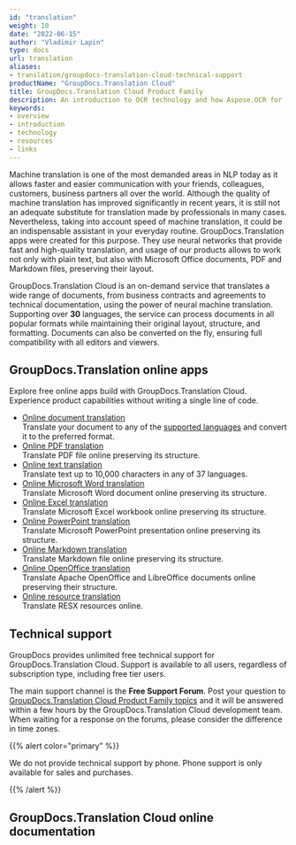 ```yaml
---
id: "translation"
weight: 10
date: "2022-06-15"
author: "Vladimir Lapin"
type: docs
url: translation
aliases:
- translation/groupdocs-translation-cloud-technical-support
productName: "GroupDocs.Translation Cloud"
title: GroupDocs.Translation Cloud Product Family
description: An introduction to OCR technology and how Aspose.OCR for .NET can help you use it for your day-to-day business needs.
keywords:
- overview
- introduction
- technology
- resources
- links
---
```


Machine translation is one of the most demanded areas in NLP today as it allows faster and easier communication with your friends, colleagues, customers, business partners all over the world. Although the quality of machine translation has improved significantly in recent years, it is still not an adequate substitute for translation made by professionals in many cases. Nevertheless, taking into account speed of machine translation, it could be an indispensable assistant in your everyday routine. GroupDocs.Translation apps were created for this purpose. They use neural networks that provide fast and high-quality translation, and usage of our products allows to work not only with plain text, but also with Microsoft Office documents, PDF and Markdown files, preserving their layout.

GroupDocs.Translation Cloud is an on-demand service that translates a wide range of documents, from business contracts and agreements to technical documentation, using the power of neural machine translation. Supporting over **30** languages, the service can process documents in all popular formats while maintaining their original layout, structure, and formatting. Documents can also be converted on the fly, ensuring full compatibility with all editors and viewers.

## GroupDocs.Translation online apps

Explore free online apps build with GroupDocs.Translation Cloud. Experience product capabilities without writing a single line of code.

- [Online document translation](https://products.groupdocs.app/translation/total)  
  Translate your document to any of the [supported languages](/translation/translation-languages/) and convert it to the preferred format.
- [Online PDF translation](https://products.groupdocs.app/translation/pdf)  
  Translate PDF file online preserving its structure.
- [Online text translation](https://products.groupdocs.app/translation/text)  
  Translate text up to 10,000 characters in any of 37 languages.
- [Online Microsoft Word translation](https://products.groupdocs.app/translation/word/)  
  Translate Microsoft Word document online preserving its structure.
- [Online Excel translation](https://products.groupdocs.app/translation/excel/)  
  Translate Microsoft Excel workbook online preserving its structure.
- [Online PowerPoint translation](https://products.groupdocs.app/translation/powerpoint/)  
  Translate Microsoft PowerPoint presentation online preserving its structure.
- [Online Markdown translation](https://products.groupdocs.app/translation/markdown/)  
  Translate Markdown file online preserving its structure.
- [Online OpenOffice translation](https://products.groupdocs.app/translation/openoffice/)  
  Translate Apache OpenOffice and LibreOffice documents online preserving their structure.
- [Online resource translation](https://products.groupdocs.app/translation/resources)  
  Translate RESX resources online.

## Technical support

GroupDocs provides unlimited free technical support for GroupDocs.Translation Cloud. Support is available to all users, regardless of subscription type, including free tier users.

The main support channel is the **Free Support Forum**. Post your question to [GroupDocs.Translation Cloud Product Family topics](https://forum.groupdocs.cloud/c/translation/31) and it will be answered within a few hours by the GroupDocs.Translation Cloud development team. When waiting for a response on the forums, please consider the difference in time zones.

{{% alert color="primary" %}} 

We do not provide technical support by phone. Phone support is only available for sales and purchases.

{{% /alert %}} 

## GroupDocs.Translation Cloud online documentation